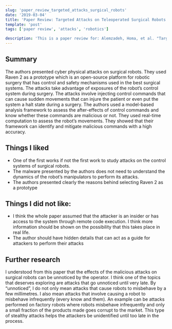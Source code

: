 ```yaml
---
slug: 'paper_review_targeted_attacks_surgical_robots'
date: '2019-03-04'
title: 'Paper Review: Targeted Attacks on Teleoperated Surgical Robots: Dynamic Model-based Detection and Mitigation'
template: 'post'
tags: ['paper review', 'attacks', 'robotics']

description: 'This is a paper review for: Alemzadeh, Homa, et al. "Targeted attacks on teleoperated surgical robots: Dynamic model-based detection and mitigation." 2016 46th Annual IEEE/IFIP International Conference on Dependable Systems and Networks (DSN). IEEE, 2016.'
---
```


## Summary

The authors presented cyber physical attacks on surgical robots. They used Raven 2 as a prototype
which is an open-source platform for robotic surgery that has control and safety mechanisms used in the
best surgical systems. The attacks take advantage of exposures of the robot’s control system during
surgery. The attacks involve injecting control commands that can cause sudden movements that can
injure the patient or even put the system a halt state during a surgery. The authors used a model-based
analysis framework to assess the after-effects of control commands and know whether these commands
are malicious or not. They used real-time computation to assess the robot’s movements. They showed
that their framework can identify and mitigate malicious commands with a high accuracy.

## Things I liked

- One of the first works if not the first work to study attacks on the control systems of surgical
  robots.
- The malware presented by the authors does not need to understand the dynamics of the robot’s
  manipulators to perform its attacks.
- The authors presented clearly the reasons behind selecting Raven 2 as a prototype

## Things I did not like:

- I think the whole paper assumed that the attacker is an insider or has access to the system
  through remote code execution. I think more information should be shown on the possibility
  that this takes place in real life.
- The author should have hidden details that can act as a guide for attackers to perform their
  attacks

## Further research

I understood from this paper that the effects of the malicious attacks on surgical robots can be
unnoticed by the operator. I think one of the topics that deserves exploring are attacks that go
unnoticed until very late. By “unnoticed”, I do not only mean attacks that cause robots to misbehave by
a few millimetres. I also mean attacks that involve causing a robot to misbehave infrequently (every
know and them). An example can be attacks performed on factory robots where robots misbehave
infrequently and only a small fraction of the products made goes corrupt to the market. This type of
stealthy attacks helps the attackers be unidentified until too late in the process.

